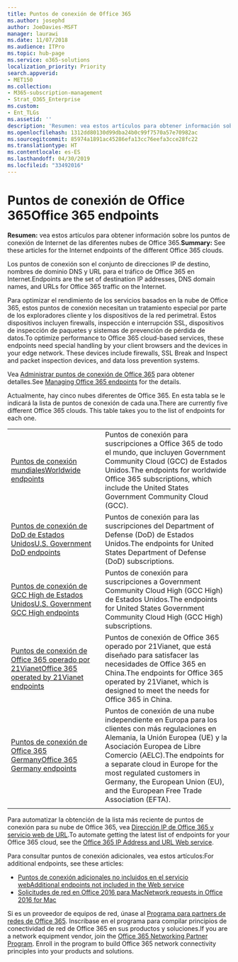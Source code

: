 ```yaml
---
title: Puntos de conexión de Office 365
ms.author: josephd
author: JoeDavies-MSFT
manager: laurawi
ms.date: 11/07/2018
ms.audience: ITPro
ms.topic: hub-page
ms.service: o365-solutions
localization_priority: Priority
search.appverid:
- MET150
ms.collection:
- M365-subscription-management
- Strat_O365_Enterprise
ms.custom:
- Ent_TLGs
ms.assetid: ''
description: 'Resumen: vea estos artículos para obtener información sobre los puntos de conexión de Internet de las diferentes nubes de Office 365.'
ms.openlocfilehash: 1312dd80130d99dba24b0c99f7570a57e70982ac
ms.sourcegitcommit: 85974a1891ac45286efa13cc76eefa3cce28fc22
ms.translationtype: HT
ms.contentlocale: es-ES
ms.lasthandoff: 04/30/2019
ms.locfileid: "33492016"
---
```

# <a name="office-365-endpoints"></a><span data-ttu-id="b3c76-103">Puntos de conexión de Office 365</span><span class="sxs-lookup"><span data-stu-id="b3c76-103">Office 365 endpoints</span></span>

<span data-ttu-id="b3c76-104">**Resumen:** vea estos artículos para obtener información sobre los puntos de conexión de Internet de las diferentes nubes de Office 365.</span><span class="sxs-lookup"><span data-stu-id="b3c76-104">**Summary:** See these articles for the Internet endpoints of the different Office 365 clouds.</span></span>
  
<span data-ttu-id="b3c76-105">Los puntos de conexión son el conjunto de direcciones IP de destino, nombres de dominio DNS y URL para el tráfico de Office 365 en Internet.</span><span class="sxs-lookup"><span data-stu-id="b3c76-105">Endpoints are the set of destination IP addresses, DNS domain names, and URLs for Office 365 traffic on the Internet.</span></span> 

<span data-ttu-id="b3c76-p101">Para optimizar el rendimiento de los servicios basados en la nube de Office 365, estos puntos de conexión necesitan un tratamiento especial por parte de los exploradores cliente y los dispositivos de la red perimetral. Estos dispositivos incluyen firewalls, inspección e interrupción SSL, dispositivos de inspección de paquetes y sistemas de prevención de pérdida de datos.</span><span class="sxs-lookup"><span data-stu-id="b3c76-p101">To optimize performance to Office 365 cloud-based services, these endpoints need special handling by your client browsers and the devices in your edge network. These devices include firewalls, SSL Break and Inspect and packet inspection devices, and data loss prevention systems.</span></span>

<span data-ttu-id="b3c76-108">Vea [Administrar puntos de conexión de Office 365](managing-office-365-endpoints.md) para obtener detalles.</span><span class="sxs-lookup"><span data-stu-id="b3c76-108">See [Managing Office 365 endpoints](managing-office-365-endpoints.md) for the details.</span></span>

<span data-ttu-id="b3c76-p102">Actualmente, hay cinco nubes diferentes de Office 365. En esta tabla se le indicará la lista de puntos de conexión de cada una.</span><span class="sxs-lookup"><span data-stu-id="b3c76-p102">There are currently five different Office 365 clouds. This table takes you to the list of endpoints for each one.</span></span>

|||
|:-------|:-----|
| [<span data-ttu-id="b3c76-111">Puntos de conexión mundiales</span><span class="sxs-lookup"><span data-stu-id="b3c76-111">Worldwide endpoints</span></span>](urls-and-ip-address-ranges.md) | <span data-ttu-id="b3c76-112">Puntos de conexión para suscripciones a Office 365 de todo el mundo, que incluyen Government Community Cloud (GCC) de Estados Unidos.</span><span class="sxs-lookup"><span data-stu-id="b3c76-112">The endpoints for worldwide Office 365 subscriptions, which include the United States Government Community Cloud (GCC).</span></span> |
| [<span data-ttu-id="b3c76-113">Puntos de conexión de DoD de Estados Unidos</span><span class="sxs-lookup"><span data-stu-id="b3c76-113">U.S. Government DoD endpoints</span></span>](office-365-u-s-government-dod-endpoints.md) | <span data-ttu-id="b3c76-114">Puntos de conexión para las suscripciones del Department of Defense (DoD) de Estados Unidos.</span><span class="sxs-lookup"><span data-stu-id="b3c76-114">The endpoints for United States Department of Defense (DoD) subscriptions.</span></span> |
| [<span data-ttu-id="b3c76-115">Puntos de conexión de GCC High de Estados Unidos</span><span class="sxs-lookup"><span data-stu-id="b3c76-115">U.S. Government GCC High endpoints</span></span>](office-365-u-s-government-gcc-high-endpoints.md) | <span data-ttu-id="b3c76-116">Puntos de conexión para suscripciones a Government Community Cloud High (GCC High) de Estados Unidos.</span><span class="sxs-lookup"><span data-stu-id="b3c76-116">The endpoints for United States Government Community Cloud High (GCC High) subscriptions.</span></span> |
| [<span data-ttu-id="b3c76-117">Puntos de conexión de Office 365 operado por 21Vianet</span><span class="sxs-lookup"><span data-stu-id="b3c76-117">Office 365 operated by 21Vianet endpoints</span></span>](urls-and-ip-address-ranges-21vianet.md) | <span data-ttu-id="b3c76-118">Puntos de conexión de Office 365 operado por 21Vianet, que está diseñado para satisfacer las necesidades de Office 365 en China.</span><span class="sxs-lookup"><span data-stu-id="b3c76-118">The endpoints for Office 365 operated by 21Vianet, which is designed to meet the needs for Office 365 in China.</span></span> |
| [<span data-ttu-id="b3c76-119">Puntos de conexión de Office 365 Germany</span><span class="sxs-lookup"><span data-stu-id="b3c76-119">Office 365 Germany endpoints</span></span>](office-365-germany-endpoints.md) | <span data-ttu-id="b3c76-120">Puntos de conexión de una nube independiente en Europa para los clientes con más regulaciones en Alemania, la Unión Europea (UE) y la Asociación Europea de Libre Comercio (AELC).</span><span class="sxs-lookup"><span data-stu-id="b3c76-120">The endpoints for a separate cloud in Europe for the most regulated customers in Germany, the European Union (EU), and the European Free Trade Association (EFTA).</span></span> |
|||

<span data-ttu-id="b3c76-121">Para automatizar la obtención de la lista más reciente de puntos de conexión para su nube de Office 365, vea [Dirección IP de Office 365 y servicio web de URL](office-365-ip-web-service.md).</span><span class="sxs-lookup"><span data-stu-id="b3c76-121">To automate getting the latest list of endpoints for your Office 365 cloud, see the [Office 365 IP Address and URL Web service](office-365-ip-web-service.md).</span></span>

<span data-ttu-id="b3c76-122">Para consultar puntos de conexión adicionales, vea estos artículos:</span><span class="sxs-lookup"><span data-stu-id="b3c76-122">For additional endpoints, see these articles:</span></span>

- [<span data-ttu-id="b3c76-123">Puntos de conexión adicionales no incluidos en el servicio web</span><span class="sxs-lookup"><span data-stu-id="b3c76-123">Additional endpoints not included in the Web service</span></span>](additional-office365-ip-addresses-and-urls.md)
- [<span data-ttu-id="b3c76-124">Solicitudes de red en Office 2016 para Mac</span><span class="sxs-lookup"><span data-stu-id="b3c76-124">Network requests in Office 2016 for Mac</span></span>](network-requests-in-office-2016-for-mac.md)

<span data-ttu-id="b3c76-p103">Si es un proveedor de equipos de red, únase al [Programa para partners de redes de Office 365](office-365-networking-partner-program.md). Inscríbase en el programa para compilar principios de conectividad de red de Office 365 en sus productos y soluciones.</span><span class="sxs-lookup"><span data-stu-id="b3c76-p103">If you are a network equipment vendor, join the [Office 365 Networking Partner Program](office-365-networking-partner-program.md). Enroll in the program to build Office 365 network connectivity principles into your products and solutions.</span></span> 

